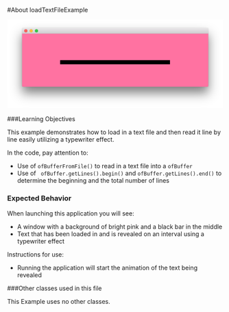 #About loadTextFileExample

![Screenshot of Example, stored as exampleName/screenshot.png (or .gif or .jpg)](loadTextFileExample.png)


###Learning Objectives

This example demonstrates how to load in a text file and then read it line by line easily utilizing a typewriter effect. 

In the code, pay attention to: 

* Use of ````ofBufferFromFile()```` to read in a text file into a ````ofBuffer````
* Use of ```` ofBuffer.getLines().begin()```` and ````ofBuffer.getLines().end()```` to determine the beginning and the total number of lines 


### Expected Behavior

When launching this application you will see:
* A window with a background of bright pink and a black bar in the middle
* Text that has been loaded in and is revealed on an interval using a typewriter effect

 
Instructions for use:

* Running the application will start the animation of the text being revealed


###Other classes used in this file

This Example uses no other classes.